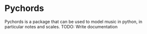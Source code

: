 # Pychords

Pychords is a package that can be used to model music in python, in particular notes and scales.
TODO: Write documentation
